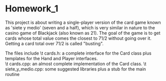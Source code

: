 # Homework_1

This project is about writing a single-player version of the card game known as 'siete y medio' (seven and a half), 
which is very similar in nature to the casino game of Blackjack (also known as 21). 
The goal of the game is to get cards whose total value comes the closest to 71/2 without going over it. 
Getting a card total over 71/2 is called "busting". 

The files include 
\t cards.h: a complete interface for the Card class plus templates for the Hand and Player interfaces.  
\t cards.cpp:  an almost complete implementation of the Card class.
\t siete_y_medio.cpp: some suggested libraries plus a stub for the main routine
